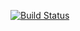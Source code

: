 [![Build Status](https://travis-ci.com/ekene-ezedi/notifyme-api.svg?token=76wQeqA4XYhVG5xpvHQU&branch=main)](https://travis-ci.com/ekene-ezedi/notifyme-api)